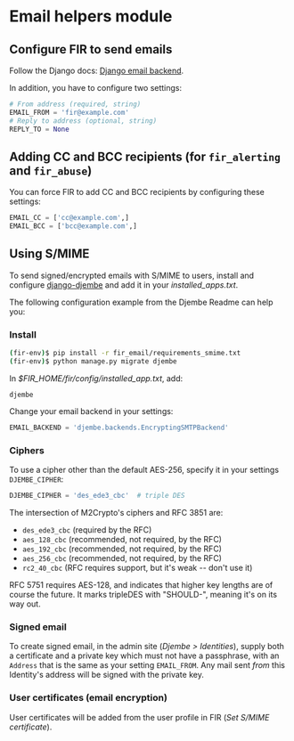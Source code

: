 # Email helpers module

## Configure FIR to send emails

Follow the Django docs: [Django email backend](https://docs.djangoproject.com/en/1.9/topics/email/).

In addition, you have to configure two settings:

```python
# From address (required, string)
EMAIL_FROM = 'fir@example.com'
# Reply to address (optional, string)
REPLY_TO = None
```

## Adding CC and BCC recipients (for `fir_alerting` and `fir_abuse`)

You can force FIR to add CC and BCC recipients by configuring these settings:

```python
EMAIL_CC = ['cc@example.com',]
EMAIL_BCC = ['bcc@example.com',]
```

## Using S/MIME

To send signed/encrypted emails with S/MIME to users, install and configure [django-djembe](https://github.com/cabincode/django-djembe) and add it in your *installed_apps.txt*.

The following configuration example from the Djembe Readme can help you:

### Install

```bash
(fir-env)$ pip install -r fir_email/requirements_smime.txt
(fir-env)$ python manage.py migrate djembe
```

In *$FIR_HOME/fir/config/installed_app.txt*, add:

```
djembe
```

Change your email backend in your settings:

```python
EMAIL_BACKEND = 'djembe.backends.EncryptingSMTPBackend'
```

### Ciphers

To use a cipher other than the default AES-256, specify it in your settings `DJEMBE_CIPHER`:


```python
DJEMBE_CIPHER = 'des_ede3_cbc'  # triple DES
```
The intersection of M2Crypto's ciphers and RFC 3851 are:

* `des_ede3_cbc` (required by the RFC)
* `aes_128_cbc` (recommended, not required, by the RFC)
* `aes_192_cbc` (recommended, not required, by the RFC)
* `aes_256_cbc` (recommended, not required, by the RFC)
* `rc2_40_cbc` (RFC requires support, but it's weak -- don't use it)

RFC 5751 requires AES-128, and indicates that higher key lengths are of
course the future. It marks tripleDES with "SHOULD-", meaning it's on its
way out.

### Signed email

To create signed email, in the admin site (*Djembe > Identities*), supply both a certificate and a private key which must not have a passphrase, with an `Address` that is the same as your setting `EMAIL_FROM`. Any mail sent *from* this Identity's address will be signed with the private key.

### User certificates (email encryption)

User certificates will be added from the user profile in FIR (*Set S/MIME certificate*).
